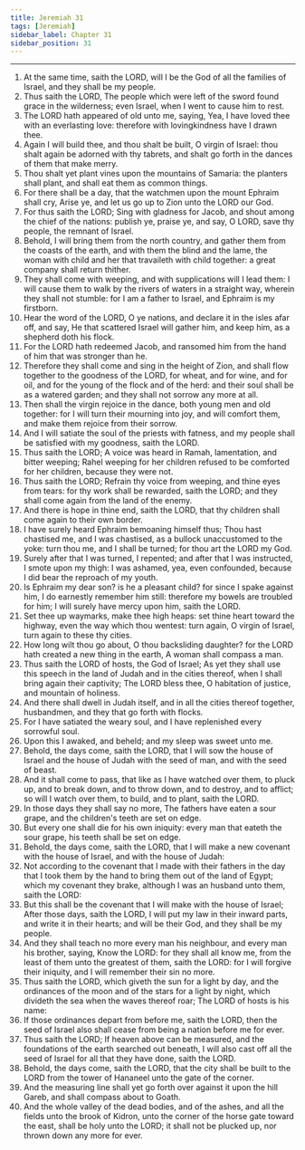 ```yaml
---
title: Jeremiah 31
tags: [Jeremiah]
sidebar_label: Chapter 31
sidebar_position: 31
---
```


---
1. At the same time, saith the LORD, will I be the God of all the families of Israel, and they shall be my people.
2. Thus saith the LORD, The people which were left of the sword found grace in the wilderness; even Israel, when I went to cause him to rest.
3. The LORD hath appeared of old unto me, saying, Yea, I have loved thee with an everlasting love: therefore with lovingkindness have I drawn thee.
4. Again I will build thee, and thou shalt be built, O virgin of Israel: thou shalt again be adorned with thy tabrets, and shalt go forth in the dances of them that make merry.
5. Thou shalt yet plant vines upon the mountains of Samaria: the planters shall plant, and shall eat them as common things.
6. For there shall be a day, that the watchmen upon the mount Ephraim shall cry, Arise ye, and let us go up to Zion unto the LORD our God.
7. For thus saith the LORD; Sing with gladness for Jacob, and shout among the chief of the nations: publish ye, praise ye, and say, O LORD, save thy people, the remnant of Israel.
8. Behold, I will bring them from the north country, and gather them from the coasts of the earth, and with them the blind and the lame, the woman with child and her that travaileth with child together: a great company shall return thither.
9. They shall come with weeping, and with supplications will I lead them: I will cause them to walk by the rivers of waters in a straight way, wherein they shall not stumble: for I am a father to Israel, and Ephraim is my firstborn.
10. Hear the word of the LORD, O ye nations, and declare it in the isles afar off, and say, He that scattered Israel will gather him, and keep him, as a shepherd doth his flock.
11. For the LORD hath redeemed Jacob, and ransomed him from the hand of him that was stronger than he.
12. Therefore they shall come and sing in the height of Zion, and shall flow together to the goodness of the LORD, for wheat, and for wine, and for oil, and for the young of the flock and of the herd: and their soul shall be as a watered garden; and they shall not sorrow any more at all.
13. Then shall the virgin rejoice in the dance, both young men and old together: for I will turn their mourning into joy, and will comfort them, and make them rejoice from their sorrow.
14. And I will satiate the soul of the priests with fatness, and my people shall be satisfied with my goodness, saith the LORD.
15. Thus saith the LORD; A voice was heard in Ramah, lamentation, and bitter weeping; Rahel weeping for her children refused to be comforted for her children, because they were not.
16. Thus saith the LORD; Refrain thy voice from weeping, and thine eyes from tears: for thy work shall be rewarded, saith the LORD; and they shall come again from the land of the enemy.
17. And there is hope in thine end, saith the LORD, that thy children shall come again to their own border.
18. I have surely heard Ephraim bemoaning himself thus; Thou hast chastised me, and I was chastised, as a bullock unaccustomed to the yoke: turn thou me, and I shall be turned; for thou art the LORD my God.
19. Surely after that I was turned, I repented; and after that I was instructed, I smote upon my thigh: I was ashamed, yea, even confounded, because I did bear the reproach of my youth.
20. Is Ephraim my dear son? is he a pleasant child? for since I spake against him, I do earnestly remember him still: therefore my bowels are troubled for him; I will surely have mercy upon him, saith the LORD.
21. Set thee up waymarks, make thee high heaps: set thine heart toward the highway, even the way which thou wentest: turn again, O virgin of Israel, turn again to these thy cities.
22. How long wilt thou go about, O thou backsliding daughter? for the LORD hath created a new thing in the earth, A woman shall compass a man.
23. Thus saith the LORD of hosts, the God of Israel; As yet they shall use this speech in the land of Judah and in the cities thereof, when I shall bring again their captivity; The LORD bless thee, O habitation of justice, and mountain of holiness.
24. And there shall dwell in Judah itself, and in all the cities thereof together, husbandmen, and they that go forth with flocks.
25. For I have satiated the weary soul, and I have replenished every sorrowful soul.
26. Upon this I awaked, and beheld; and my sleep was sweet unto me.
27. Behold, the days come, saith the LORD, that I will sow the house of Israel and the house of Judah with the seed of man, and with the seed of beast.
28. And it shall come to pass, that like as I have watched over them, to pluck up, and to break down, and to throw down, and to destroy, and to afflict; so will I watch over them, to build, and to plant, saith the LORD.
29. In those days they shall say no more, The fathers have eaten a sour grape, and the children's teeth are set on edge.
30. But every one shall die for his own iniquity: every man that eateth the sour grape, his teeth shall be set on edge.
31. Behold, the days come, saith the LORD, that I will make a new covenant with the house of Israel, and with the house of Judah:
32. Not according to the covenant that I made with their fathers in the day that I took them by the hand to bring them out of the land of Egypt; which my covenant they brake, although I was an husband unto them, saith the LORD:
33. But this shall be the covenant that I will make with the house of Israel; After those days, saith the LORD, I will put my law in their inward parts, and write it in their hearts; and will be their God, and they shall be my people.
34. And they shall teach no more every man his neighbour, and every man his brother, saying, Know the LORD: for they shall all know me, from the least of them unto the greatest of them, saith the LORD: for I will forgive their iniquity, and I will remember their sin no more.
35. Thus saith the LORD, which giveth the sun for a light by day, and the ordinances of the moon and of the stars for a light by night, which divideth the sea when the waves thereof roar; The LORD of hosts is his name:
36. If those ordinances depart from before me, saith the LORD, then the seed of Israel also shall cease from being a nation before me for ever.
37. Thus saith the LORD; If heaven above can be measured, and the foundations of the earth searched out beneath, I will also cast off all the seed of Israel for all that they have done, saith the LORD.
38. Behold, the days come, saith the LORD, that the city shall be built to the LORD from the tower of Hananeel unto the gate of the corner.
39. And the measuring line shall yet go forth over against it upon the hill Gareb, and shall compass about to Goath.
40. And the whole valley of the dead bodies, and of the ashes, and all the fields unto the brook of Kidron, unto the corner of the horse gate toward the east, shall be holy unto the LORD; it shall not be plucked up, nor thrown down any more for ever.